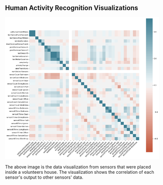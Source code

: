 ## Human Activity Recognition Visualizations

![Image](download.png)

The above image is the data visualization from sensors that were placed inside a volunteers house. The visualization shows the correlation of each sensor's output to other sensors' data.
